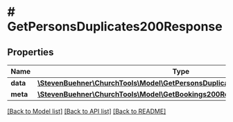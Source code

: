 # # GetPersonsDuplicates200Response

## Properties

Name | Type | Description | Notes
------------ | ------------- | ------------- | -------------
**data** | [**\StevenBuehner\ChurchTools\Model\GetPersonsDuplicates200ResponseDataInner[]**](GetPersonsDuplicates200ResponseDataInner.md) |  | [optional]
**meta** | [**\StevenBuehner\ChurchTools\Model\GetBookings200ResponseMeta**](GetBookings200ResponseMeta.md) |  | [optional]

[[Back to Model list]](../../README.md#models) [[Back to API list]](../../README.md#endpoints) [[Back to README]](../../README.md)
